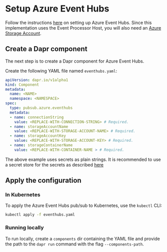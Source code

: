 # Setup Azure Event Hubs

Follow the instructions [here](https://docs.microsoft.com/en-us/azure/event-hubs/event-hubs-create) on setting up Azure Event Hubs.
Since this implementation uses the Event Processor Host, you will also need an [Azure Storage Account](https://docs.microsoft.com/en-us/azure/storage/common/storage-account-create?tabs=azure-portal).

## Create a Dapr component

The next step is to create a Dapr component for Azure Event Hubs.

Create the following YAML file named `eventhubs.yaml`:

```yaml
apiVersion: dapr.io/v1alpha1
kind: Component
metadata:
  name: <NAME>
  namespace: <NAMESPACE>
spec:
  type: pubsub.azure.eventhubs
  metadata:
  - name: connectionString
    value: <REPLACE-WITH-CONNECTION-STRING> # Required.
  - name: storageAccountName
    value: <REPLACE-WITH-STORAGE-ACCOUNT-NAME> # Required.
  - name: storageAccountKey
    value: <REPLACE-WITH-STORAGE-ACCOUNT-KEY> # Required.
  - name: storageContainerName
    value: <REPLACE-WITH-CONTAINER-NAME > # Required.
```

The above example uses secrets as plain strings. It is recommended to use a secret store for the secrets as described [here](../../concepts/secrets/README.md)

## Apply the configuration

### In Kubernetes

To apply the Azure Event Hubs pub/sub to Kubernetes, use the `kubectl` CLI:

```bash
kubectl apply -f eventhubs.yaml
```

### Running locally

To run locally, create a `components` dir containing the YAML file and provide the path to the `dapr run` command with the flag `--components-path`.
